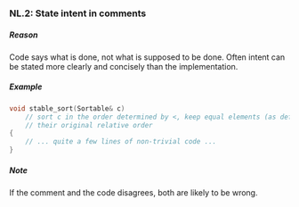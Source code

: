 ### <a name="Rl-comments-intent"></a>NL.2: State intent in comments

##### Reason

Code says what is done, not what is supposed to be done. Often intent can be stated more clearly and concisely than the implementation.

##### Example

```cpp
void stable_sort(Sortable& c)
    // sort c in the order determined by <, keep equal elements (as defined by ==) in
    // their original relative order
{
    // ... quite a few lines of non-trivial code ...
}

```
##### Note

If the comment and the code disagrees, both are likely to be wrong.

